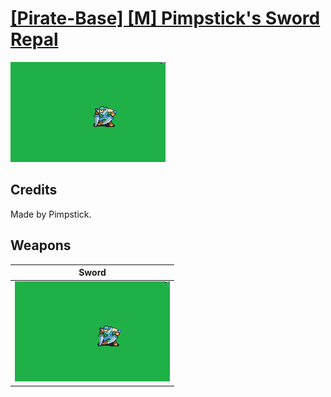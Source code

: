 # [\[Pirate-Base\] \[M\] Pimpstick's Sword Repal](./%5BPirate-Base%5D%20%5BM%5D%20Pimpstick's%20Sword%20Repal)

<img src="./1.%20Sword/Sword_000.png" alt="[Pirate-Base] [M] Pimpstick's Sword Repal standing" />

## Credits

Made by Pimpstick.

## Weapons


|Sword |
|  :---: |
| <img alt="Sword animation" src="./1.%20Sword/Sword.gif" /> |
